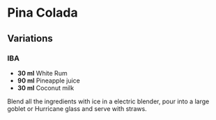 # Pina Colada

## Variations

### IBA

* **30 ml** White Rum
* **90 ml** Pineapple juice
* **30 ml** Coconut milk

Blend all the ingredients with ice in a electric blender, pour into a large goblet or Hurricane glass and serve with straws.
